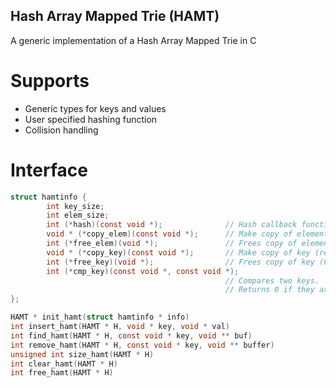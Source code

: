 ## Hash Array Mapped Trie (HAMT)

A generic implementation of a Hash Array Mapped Trie in C


# Supports

+ Generic types for keys and values
+ User specified hashing function
+ Collision handling

# Interface

```C
struct hamtinfo {
        int key_size;
        int elem_size;
        int (*hash)(const void *);              // Hash callback function
        void * (*copy_elem)(const void *);      // Make copy of element (returns pointer)
        int (*free_elem)(void *);               // Frees copy of element (0 for success)
        void * (*copy_key)(const void *);       // Make copy of key (returns pointer)
        int (*free_key)(void *);                // Frees copy of key (0 for success)
        int (*cmp_key)(const void *, const void *);
                                                // Compares two keys.
                                                // Returns 0 if they are the same.
};

HAMT * init_hamt(struct hamtinfo * info)
int insert_hamt(HAMT * H, void * key, void * val)
int find_hamt(HAMT * H, const void * key, void ** buf)
int remove_hamt(HAMT * H, const void * key, void ** buffer)
unsigned int size_hamt(HAMT * H)
int clear_hamt(HAMT * H)
int free_hamt(HAMT * H)
```
